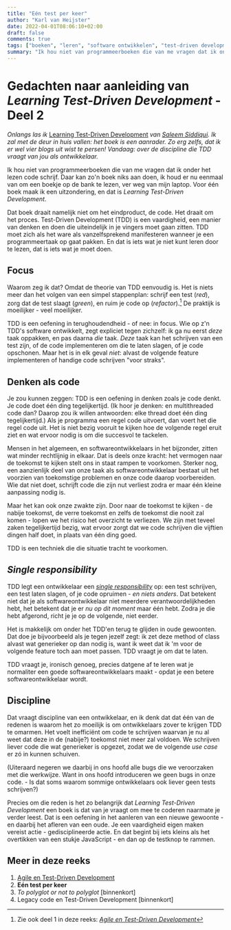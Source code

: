 ```yaml
---
title: "Eén test per keer"
author: "Karl van Heijster"
date: 2022-04-01T08:06:10+02:00
draft: false
comments: true
tags: ["boeken", "leren", "software ontwikkelen", "test-driven development", "testen", "verandering"]
summary: "Ik hou niet van programmeerboeken die van me vragen dat ik onder het lezen code schrijf. Daar kan zo'n boek niks aan doen, ik houd er nu eenmaal van om een boekje op de bank te lezen, ver weg van mijn laptop. Voor één boek maak ik een uitzondering, en dat is *Learning Test-Driven Development* van Saleem Siddiqui. Dat boek draait namelijk niet om het eindproduct, de code. Het draait om het proces."
---
```


# Gedachten naar aanleiding van *Learning Test-Driven Development* - Deel 2


*Onlangs las ik* [Learning Test-Driven Development](https://www.oreilly.com/library/view/learning-test-driven-development/9781098106461/) *van [Saleem Siddiqui](https://www.linkedin.com/in/ssiddiqui/). Ik zal met de deur in huis vallen: het boek is een aanrader. Zo erg zelfs, dat ik er wel vier blogs uit wist te persen! Vandaag: over de discipline die TDD vraagt van jou als ontwikkelaar.*


Ik hou niet van programmeerboeken die van me vragen dat ik onder het lezen code schrijf. Daar kan zo'n boek niks aan doen, ik houd er nu eenmaal van om een boekje op de bank te lezen, ver weg van mijn laptop. Voor één boek maak ik een uitzondering, en dat is *Learning Test-Driven Development*.


Dat boek draait namelijk niet om het eindproduct, de code. Het draait om het proces. Test-Driven Development (TDD) is een vaardigheid, een manier van denken en doen die uiteindelijk in je vingers moet gaan zitten. TDD moet zich als het ware als vanzelfsprekend manifesteren wanneer je een programmeertaak op gaat pakken. En dat is iets wat je niet kunt leren door te lezen, dat is iets wat je moet doen.


## Focus


Waarom zeg ik dat? Omdat de theorie van TDD eenvoudig is. Het is niets meer dan het volgen van een simpel stappenplan: schrijf een test (*red*), zorg dat de test slaagt (*green*), en ruim je code op (*refactor*).[^1] De praktijk is moeilijker - veel moeilijker.


TDD is een oefening in terughoudendheid - of nee: in focus. Wie op z'n TDD's software ontwikkelt, zegt expliciet tegen zichzelf: ik ga nu eerst *deze* taak oppakken, en pas daarna *die* taak. *Deze* taak kan het schrijven van een test zijn, of de code implementeren om die te laten slagen, of je code opschonen. Maar het is in elk geval *niet*: alvast de volgende feature implementeren of handige code schrijven "voor straks".


## Denken als code


Je zou kunnen zeggen: TDD is een oefening in denken zoals je code denkt. Je code doet één ding tegelijkertijd. (Ik hoor je denken: en multithreaded code dan? Daarop zou ik willen antwoorden: elke thread doet één ding tegelijkertijd.) Als je programma een regel code uitvoert, dan voert het die regel code uit. Het is niet bezig vooruit te kijken hoe de volgende regel eruit ziet en wat ervoor nodig is om die succesvol te tackelen.


Mensen in het algemeen, en softwareontwikkelaars in het bijzonder, zitten wat minder rechtlijnig in elkaar. Dat is deels onze kracht: het vermogen naar de toekomst te kijken stelt ons in staat rampen te voorkomen. Sterker nog, een aanzienlijk deel van onze taak als softwareontwikkelaar bestaat uit het voorzien van toekomstige problemen en onze code daarop voorbereiden. Wie dat niet doet, schrijft code die zijn nut verliest zodra er maar één kleine aanpassing nodig is.


Maar het kan ook onze zwakte zijn. Door naar de toekomst te kijken - de nabije toekomst, de verre toekomst en zelfs de toekomst die nooit zal komen - lopen we het risico het overzicht te verliezen. We zijn met teveel zaken tegelijkertijd bezig, wat ervoor zorgt dat we code schrijven die vijftien dingen half doet, in plaats van één ding goed.


TDD is een techniek die die situatie tracht te voorkomen.


## *Single responsibility*


TDD legt een ontwikkelaar een [*single responsibility*](/tags/single-responsibility-principe/) op: een test schrijven, een test laten slagen, of je code opruimen - *en niets anders*. Dat betekent niet dat je als softwareontwikkelaar niet meerdere verantwoordelijkheden hebt, het betekent dat je er *nu op dit moment* maar één hebt. Zodra je die hebt afgerond, richt je je op de volgende, niet eerder.


Het is makkelijk om onder het TDD'en terug te glijden in oude gewoonten. Dat doe je bijvoorbeeld als je tegen jezelf zegt: ik zet deze method of class alvast wat generieker op dan nodig is, want ik weet dat ik 'm voor de volgende feature toch aan moet passen. TDD vraagt je om dat te laten. 


TDD vraagt je, ironisch genoeg, precies datgene af te leren wat je normaliter een goede softwareontwikkelaars maakt - opdat je een betere softwareontwikkelaar wordt.


## Discipline


Dat vraagt discipline van een ontwikkelaar, en ik denk dat dat één van de redenen is waarom het zo moeilijk is om ontwikkelaars zover te krijgen TDD te omarmen. Het voelt inefficiënt om code te schrijven waarvan je nu al weet dat deze in de (nabije?) toekomst niet meer zal voldoen. We schrijven liever code die wat generieker is opgezet, zodat we de volgende *use case* er zó in kunnen schuiven.


(Uiteraard negeren we daarbij in ons hoofd alle bugs die we veroorzaken met die werkwijze. Want in ons hoofd introduceren we geen bugs in onze code. - Is dat soms waarom sommige ontwikkelaars ook liever geen tests schrijven?)


Precies om die reden is het zo belangrijk dat *Learning Test-Driven Development* een boek is dat van je vraagt om mee te coderen naarmate je verder leest. Dat is een oefening in het aanleren van een nieuwe gewoonte - en daarbij het afleren van een oude. Je een vaardigheid eigen maken vereist actie - gedisciplineerde actie. En dat begint bij iets kleins als het overtikken van een stukje JavaScript - en dan op de testknop te rammen.


## Meer in deze reeks


1. [Agile en Test-Driven Development](/blog/22/03/agile-en-test-driven-development/)
2. **Eén test per keer**
3. *To polyglot or not to polyglot* [binnenkort]
4. Legacy code en Test-Driven Development [binnenkort]


[^1]: Zie ook deel 1 in deze reeks: [*Agile en Test-Driven Development*](/blog/22/03/agile-en-test-driven-development/)
